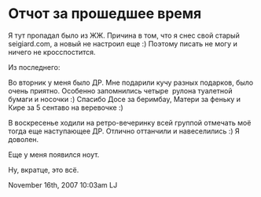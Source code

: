 # Отчот за прошедшее время

Я тут пропадал было из ЖЖ. Причина в том, что я снес свой старый
seigiard.com, а новый не настроил еще :) Поэтому писать не могу и ничего
не кросспостится.

Из последнего:

Во вторник у меня было ДР. Мне подарили кучу разных подарков, было очень
приятно. Особенно запомнились четыре  рулона туалетной бумаги и носочки
:) Спасибо Досе за беримбау, Матери за феньку и Кире за 5 сентаво на
веревочке :)

В воскресенье ходили на ретро-вечеринку всей группой отмечать моё тогда
еще наступающее ДР. Отлично оттанчили и навеселились :) Я доволен.

Еще у меня появился ноут.

Ну, вкратце, это всё.

<span id="timestamp"> November 16th, 2007 10:03am </span> <span
class="tag">LJ</span>
